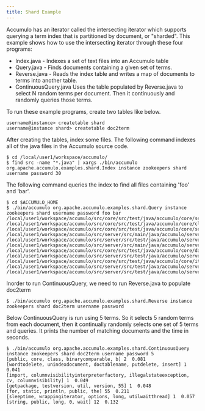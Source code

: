 ```yaml
---
title: Shard Example
---
```


Accumulo has an iterator called the intersecting iterator which supports querying a term index that is partitioned by 
document, or "sharded". This example shows how to use the intersecting iterator through these four programs:

 * Index.java - Indexes a set of text files into an Accumulo table
 * Query.java - Finds documents containing a given set of terms.
 * Reverse.java - Reads the index table and writes a map of documents to terms into another table.
 * ContinuousQuery.java  Uses the table populated by Reverse.java to select N random terms per document.  Then it continuously and randomly queries those terms.

To run these example programs, create two tables like below.

    username@instance> createtable shard
    username@instance shard> createtable doc2term

After creating the tables, index some files.  The following command indexes all of the java files in the Accumulo source code.

    $ cd /local/user1/workspace/accumulo/
    $ find src -name "*.java" | xargs ./bin/accumulo org.apache.accumulo.examples.shard.Index instance zookeepers shard username password 30

The following command queries the index to find all files containing 'foo' and 'bar'.

    $ cd $ACCUMULO_HOME
    $ ./bin/accumulo org.apache.accumulo.examples.shard.Query instance zookeepers shard username password foo bar
    /local/user1/workspace/accumulo/src/core/src/test/java/accumulo/core/security/ColumnVisibilityTest.java
    /local/user1/workspace/accumulo/src/core/src/test/java/accumulo/core/client/mock/MockConnectorTest.java
    /local/user1/workspace/accumulo/src/core/src/test/java/accumulo/core/security/VisibilityEvaluatorTest.java
    /local/user1/workspace/accumulo/src/server/src/main/java/accumulo/server/test/functional/RowDeleteTest.java
    /local/user1/workspace/accumulo/src/server/src/test/java/accumulo/server/logger/TestLogWriter.java
    /local/user1/workspace/accumulo/src/server/src/main/java/accumulo/server/test/functional/DeleteEverythingTest.java
    /local/user1/workspace/accumulo/src/core/src/test/java/accumulo/core/data/KeyExtentTest.java
    /local/user1/workspace/accumulo/src/server/src/test/java/accumulo/server/constraints/MetadataConstraintsTest.java
    /local/user1/workspace/accumulo/src/core/src/test/java/accumulo/core/iterators/WholeRowIteratorTest.java
    /local/user1/workspace/accumulo/src/server/src/test/java/accumulo/server/util/DefaultMapTest.java
    /local/user1/workspace/accumulo/src/server/src/test/java/accumulo/server/tabletserver/InMemoryMapTest.java

Inorder to run ContinuousQuery, we need to run Reverse.java to populate doc2term

    $ ./bin/accumulo org.apache.accumulo.examples.shard.Reverse instance zookeepers shard doc2term username password

Below ContinuousQuery is run using 5 terms.  So it selects 5 random terms from each document, then it continually randomly selects one set of 5 terms and queries.  It prints the number of matching documents and the time in seconds.

    $ ./bin/accumulo org.apache.accumulo.examples.shard.ContinuousQuery instance zookeepers shard doc2term username password 5
    [public, core, class, binarycomparable, b] 2  0.081
    [wordtodelete, unindexdocument, doctablename, putdelete, insert] 1  0.041
    [import, columnvisibilityinterpreterfactory, illegalstateexception, cv, columnvisibility] 1  0.049
    [getpackage, testversion, util, version, 55] 1  0.048
    [for, static, println, public, the] 55  0.211
    [sleeptime, wrappingiterator, options, long, utilwaitthread] 1  0.057
    [string, public, long, 0, wait] 12  0.132
